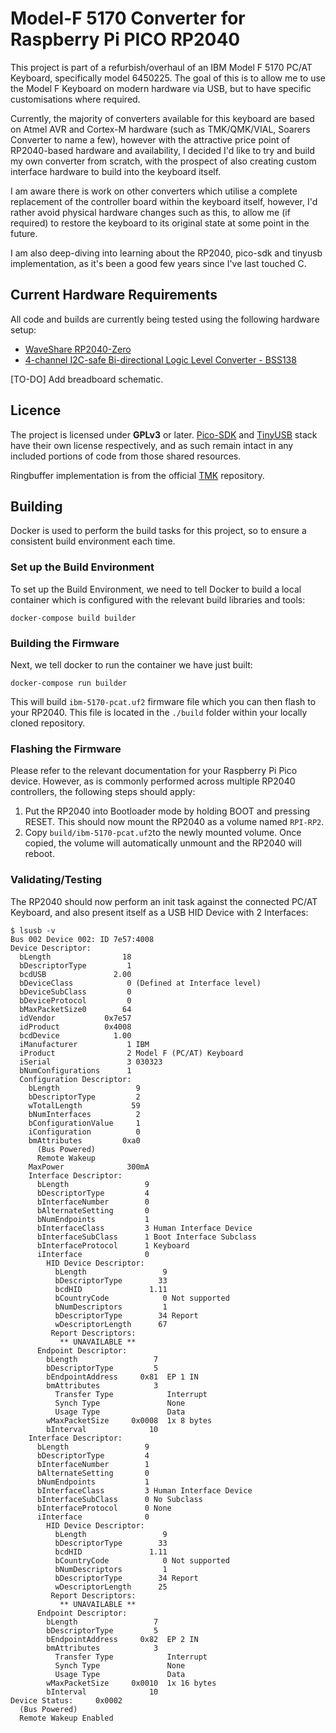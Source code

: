 # Model-F 5170 Converter for Raspberry Pi PICO RP2040

This project is part of a refurbish/overhaul of an IBM Model F 5170 PC/AT Keyboard, specifically model 6450225. The goal of this is to allow me to use the Model F Keyboard on modern hardware via USB, but to have specific customisations where required.

Currently, the majority of converters available for this keyboard are based on Atmel AVR and Cortex-M hardware (such as TMK/QMK/VIAL, Soarers Converter to name a few), however with the attractive price point of RP2040-based hardware and availability, I decided I'd like to try and build my own converter from scratch, with the prospect of also creating custom interface hardware to build into the keyboard itself.

I am aware there is work on other converters which utilise a complete replacement of the controller board within the keyboard itself, however, I'd rather avoid physical hardware changes such as this, to allow me (if required) to restore the keyboard to its original state at some point in the future.

I am also deep-diving into learning about the RP2040, pico-sdk and tinyusb implementation, as it's been a good few years since I've last touched C.

## Current Hardware Requirements

All code and builds are currently being tested using the following hardware setup:
- [WaveShare RP2040-Zero](https://www.waveshare.com/RP2040-Zero.htm)
- [4-channel I2C-safe Bi-directional Logic Level Converter - BSS138](https://www.adafruit.com/product/757)
  
[TO-DO] Add breadboard schematic.

## Licence

The project is licensed under **GPLv3** or later. [Pico-SDK](https://github.com/raspberrypi/pico-sdk) and [TinyUSB](https://github.com/hathach/tinyusb) stack have their own license respectively, and as such remain intact in any included portions of code from those shared resources.

Ringbuffer implementation is from the official [TMK](https://github.com/tmk/tmk_keyboard) repository.

## Building

Docker is used to perform the build tasks for this project, so to ensure a consistent build environment each time.

### Set up the Build Environment

To set up the Build Environment, we need to tell Docker to build a local container which is configured with the relevant build libraries and tools:

`docker-compose build builder`

### Building the Firmware

Next, we tell docker to run the container we have just built:

`docker-compose run builder`

This will build `ibm-5170-pcat.uf2` firmware file which you can then flash to your RP2040.  This file is located in the `./build` folder within your locally cloned repository.

### Flashing the Firmware

Please refer to the relevant documentation for your Raspberry Pi Pico device.  However, as is commonly performed across multiple RP2040 controllers, the following steps should apply:
1. Put the RP2040 into Bootloader mode by holding BOOT and pressing RESET.  This should now mount the RP2040 as a volume named `RPI-RP2`.
2. Copy `build/ibm-5170-pcat.uf2`to the newly mounted volume.  Once copied, the volume will automatically unmount and the RP2040 will reboot.

### Validating/Testing

The RP2040 should now perform an init task against the connected PC/AT Keyboard, and also present itself as a USB HID Device with 2 Interfaces:

```
$ lsusb -v
Bus 002 Device 002: ID 7e57:4008
Device Descriptor:
  bLength                18
  bDescriptorType         1
  bcdUSB               2.00
  bDeviceClass            0 (Defined at Interface level)
  bDeviceSubClass         0
  bDeviceProtocol         0
  bMaxPacketSize0        64
  idVendor           0x7e57
  idProduct          0x4008
  bcdDevice            1.00
  iManufacturer           1 IBM
  iProduct                2 Model F (PC/AT) Keyboard
  iSerial                 3 030323
  bNumConfigurations      1
  Configuration Descriptor:
    bLength                 9
    bDescriptorType         2
    wTotalLength           59
    bNumInterfaces          2
    bConfigurationValue     1
    iConfiguration          0
    bmAttributes         0xa0
      (Bus Powered)
      Remote Wakeup
    MaxPower              300mA
    Interface Descriptor:
      bLength                 9
      bDescriptorType         4
      bInterfaceNumber        0
      bAlternateSetting       0
      bNumEndpoints           1
      bInterfaceClass         3 Human Interface Device
      bInterfaceSubClass      1 Boot Interface Subclass
      bInterfaceProtocol      1 Keyboard
      iInterface              0
        HID Device Descriptor:
          bLength                 9
          bDescriptorType        33
          bcdHID               1.11
          bCountryCode            0 Not supported
          bNumDescriptors         1
          bDescriptorType        34 Report
          wDescriptorLength      67
         Report Descriptors:
           ** UNAVAILABLE **
      Endpoint Descriptor:
        bLength                 7
        bDescriptorType         5
        bEndpointAddress     0x81  EP 1 IN
        bmAttributes            3
          Transfer Type            Interrupt
          Synch Type               None
          Usage Type               Data
        wMaxPacketSize     0x0008  1x 8 bytes
        bInterval              10
    Interface Descriptor:
      bLength                 9
      bDescriptorType         4
      bInterfaceNumber        1
      bAlternateSetting       0
      bNumEndpoints           1
      bInterfaceClass         3 Human Interface Device
      bInterfaceSubClass      0 No Subclass
      bInterfaceProtocol      0 None
      iInterface              0
        HID Device Descriptor:
          bLength                 9
          bDescriptorType        33
          bcdHID               1.11
          bCountryCode            0 Not supported
          bNumDescriptors         1
          bDescriptorType        34 Report
          wDescriptorLength      25
         Report Descriptors:
           ** UNAVAILABLE **
      Endpoint Descriptor:
        bLength                 7
        bDescriptorType         5
        bEndpointAddress     0x82  EP 2 IN
        bmAttributes            3
          Transfer Type            Interrupt
          Synch Type               None
          Usage Type               Data
        wMaxPacketSize     0x0010  1x 16 bytes
        bInterval              10
Device Status:     0x0002
  (Bus Powered)
  Remote Wakeup Enabled
```
